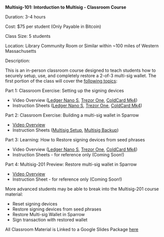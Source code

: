 **Multisig-101: Intorduction to Multisig - Classroom Course**

Duration: 3-4 hours

Cost: $75 per student (Only Payable in Bitcoin)

Class Size: 5 students

Location: Library Community Room or Similar within ~100 miles of Western Massachusetts

Description:

This is an in-person classroom course designed to teach students how to securely setup, use, and completely restore a 2-of-3 multi-sig wallet. The first portion of the class will cover the [following topics](https://docs.google.com/presentation/d/1HvbUzVwb6zZovbGw-Dn655uhes6CXJ90I7NsKqB-1z8/edit?usp=sharing):


Part 1: Classroom Exercise: Setting up the signing devices
- Video Overview ([Ledger Nano S](https://youtu.be/poxWf5qDk_g), [Trezor One](https://youtu.be/jT6pW0XFYKI), [ColdCard Mk4](https://youtu.be/aPWbqBrlbAY))
- Instruction Sheets ([Ledger Nano S](https://github.com/ReedBTC/Multisig-Class/blob/main/Multisig-101%20Handout_%20Ledger%20Setup.txt), [Trezor One](https://github.com/ReedBTC/Multisig-Class/blob/main/Multisig-101%20Handout_%20Trezor%20Setup.txt), [ColdCard Mk4](https://github.com/ReedBTC/Multisig-Class/blob/main/Multisig-101%20Handout_%20ColdCard%20Setup.txt))
 
Part 2: Classroom Exercise: Building a multi-sig wallet in Sparrow
- [Video Overview](https://youtu.be/DtudBLoL54c)
- Instruction Sheets ([Multisig Setup](https://github.com/ReedBTC/Multisig-Class/blob/main/Multisig-101%20Handout_Sparrow%20Multisig%20Setup.txt), [Multisig Backup](https://github.com/ReedBTC/Multisig-Class/blob/main/Multisig-101%20Handout_Sparrow%20Multisig%20Backup.txt))
 
Part 3: Learning: How to Restore signing devices from seed phrases
- Video Overview ([Ledger Nano S](https://youtu.be/ORkU7cLnHKY), [Trezor One](https://youtu.be/JMwjS5mcEPA), [ColdCard Mk4](https://youtu.be/d6XtpmBB6TI))
- Instruction Sheets - for reference only (Coming Soon!)
 
Part 4: Multisig-201 Preview: Restore multi-sig wallet in Sparrow
- [Video Overview](https://youtu.be/IOUue4e4rzY)
- Instruction Sheet - for reference only (Coming Soon!)


More advanced students may be able to break into the Multisig-201 course material:
- Reset signing devices
- Restore signing devices from seed phrases
- Restore Multi-sig Wallet in Sparrow
- Sign transaction with restored wallet

All Classroom Material is Linked to a Google Slides Package [here](https://docs.google.com/document/d/1ObI2MG-4tfieiR7oeaxd31AQwRXTP_4P/edit?usp=sharing&ouid=108875103381313921597&rtpof=true&sd=true)
